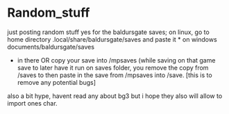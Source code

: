 # Random_stuff
just posting random stuff
yes for the baldursgate saves; 
on linux, go to home directory .local/share/baldursgate/saves and paste it *
on windows documents/baldursgate/saves



* in there OR copy your save into /mpsaves (while saving on that game save to later have it run on saves folder, you remove the copy from /saves to then paste in the save from /mpsaves into /save. [this is to remove any potential bugs]

also a bit hype, havent read any about bg3 but i hope they also will allow to import ones char.
